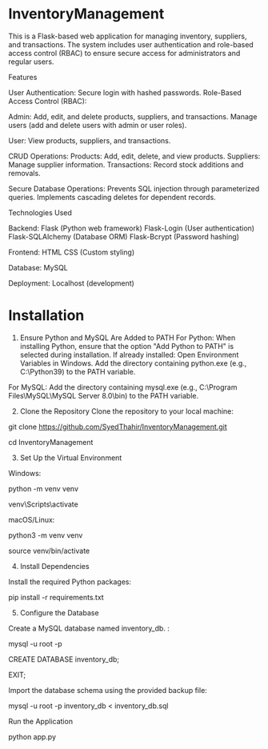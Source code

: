 # InventoryManagement
This is a Flask-based web application for managing inventory, suppliers, and transactions. The system includes user authentication and role-based access control (RBAC) to ensure secure access for administrators and regular users.

Features

User Authentication: Secure login with hashed passwords.
Role-Based Access Control (RBAC):

Admin:
Add, edit, and delete products, suppliers, and transactions.
Manage users (add and delete users with admin or user roles).

User:
View products, suppliers, and transactions.

CRUD Operations:
Products: Add, edit, delete, and view products.
Suppliers: Manage supplier information.
Transactions: Record stock additions and removals.

Secure Database Operations:
Prevents SQL injection through parameterized queries.
Implements cascading deletes for dependent records.


Technologies Used

Backend:
Flask (Python web framework)
Flask-Login (User authentication)
Flask-SQLAlchemy (Database ORM)
Flask-Bcrypt (Password hashing)

Frontend:
HTML
CSS (Custom styling)

Database:
MySQL

Deployment:
Localhost (development)

# Installation

1. Ensure Python and MySQL Are Added to PATH
For Python:
When installing Python, ensure that the option "Add Python to PATH" is selected during installation. If already installed:
Open Environment Variables in Windows.
Add the directory containing python.exe (e.g., C:\Python39) to the PATH variable.


For MySQL:
Add the directory containing mysql.exe (e.g., C:\Program Files\MySQL\MySQL Server 8.0\bin) to the PATH variable.

2. Clone the Repository
Clone the repository to your local machine:

git clone https://github.com/SyedThahir/InventoryManagement.git

cd InventoryManagement

3. Set Up the Virtual Environment
   
Windows:

python -m venv venv

venv\Scripts\activate

macOS/Linux:

python3 -m venv venv

source venv/bin/activate

4. Install Dependencies
   
Install the required Python packages:

pip install -r requirements.txt

5. Configure the Database
   
Create a MySQL database named inventory_db. :
   
mysql -u root -p

CREATE DATABASE inventory_db;

EXIT;

Import the database schema using the provided backup file:
   
   mysql -u root -p inventory_db < inventory_db.sql

Run the Application
   
   python app.py



